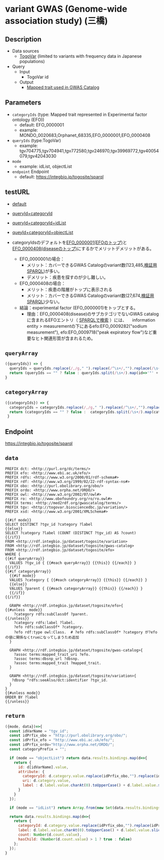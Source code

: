 # variant GWAS (Genome-wide association study) (三橋)

## Description

- Data sources
    -  [TogoVar](https://togovar.biosciencedbc.jp/?) (limited to variants with frequency data in Japanese populations)
- Query
    - Input
        - TogoVar id
    - Output
        -  [Mapped trait used in GWAS Catalog](https://www.ebi.ac.uk/gwas/docs/ontology)

## Parameters

* `categoryIds` (type: Mapped trait represented in Experimental factor ontology (EFO))
  * default: EFO_0000001
  * example: MONDO_0020683,Orphanet_68335,EFO_0000001,EFO_0000408
* `queryIds` (type:TogoVar)
  * example: tgv704775,tgv704941,tgv772580,tgv246970,tgv39969772,tgv40054079,tgv42043030
* `mode`
  * example: idList, objectList
* `endpoint` Endpoint
  * default: https://integbio.jp/togosite/sparql

## testURL
- [default](https://integbio.jp/togosite_dev/sparqlist/api/variant_gwas_togovar?categoryIds=EFO_0000001&queryIds=&mode=)
- [queryId+categoryId](https://integbio.jp/togosite_dev/sparqlist/api/variant_gwas_togovar?categoryIds=EFO_0000001&queryIds=tgv704775%2Ctgv704941&mode=)
- [queryId+categoryId+idList](https://integbio.jp/togosite_dev/sparqlist/api/variant_gwas_togovar?categoryIds=EFO_0000001&queryIds=tgv48208871%2Ctgv48208872%2Ctgv48208877&mode=idList)
- [queyId+categoryId+objectList](https://integbio.jp/togosite_dev/sparqlist/api/variant_gwas_togovar?categoryIds=EFO_0000001&queryIds=tgv48208871%2Ctgv48208872%2Ctgv48208877&mode=objectList)

- categoryIdsのデフォルトを[EFO_0000001(EFOのトップ)](https://www.ebi.ac.uk/ols/ontologies/efo/terms?iri=http%3A%2F%2Fwww.ebi.ac.uk%2Fefo%2FEFO_0000001&viewMode=All&siblings=false)と[EFO_0000408(diseaseのトップ)](https://www.ebi.ac.uk/ols/ontologies/efo/terms?iri=http%3A%2F%2Fwww.ebi.ac.uk%2Fefo%2FEFO_0000408)にするかでメリットデメリットがある。
  - EFO_0000001の場合：
    - メリット：カバーできるGWAS Catalogのvariant数(123,485,[検証用SPARQL](https://is.gd/tFovng))が多い。
    - デメリット：疾患を探すのが少し難しい。
  - EFO_0000408の場合：
    - メリット：疾患の階層がトップに表示される
    - メリット：カバーできるGWAS Catalogのvariant数(27,674,[検証用SPARQL](https://is.gd/QQP2Ri))少ない。
  - 結論：experimental factor (EFO_0000001)をトップとする。
    - 理由：EFO_0000408(disease)のサブカテゴリでないGWAS catalogに含まれるEFOエントリ（ [SPARQLで検索](https://is.gd/GTHjwB) ）には、
   　information entity > measurementの下にあるefo:EFO_0009282("sodium measurement"), efo:EFO_0009718("peak expiratory flow")など重要なヒト関連形質が含まれるため。

## `queryArray`
```javascript
({queryIds}) => {
  queryIds = queryIds.replace(/,/g," ").replace(/^\s+/,"").replace(/\s+$/,"");
  return (queryIds == "" ? false : queryIds.split(/\s+/).map(id=>'"' + id + '"'));
}
```

## `categoryArray`
```javascript
({categoryIds}) => {
  categoryIds = categoryIds.replace(/,/g," ").replace(/^\s+/,"").replace(/\s+$/,"");
  return (categoryIds == "" ? false :  categoryIds.split(/\s+/).map(categoryId=>categoryId.replace("EFO_","efo:EFO_").replace("MONDO_","obo:MONDO_").replace("Orphanet_","ordo:Orphanet_").replace("BFO_","obo:BFO_").replace("IAO_","obo:IAO_")))
 }
```

## Endpoint

https://integbio.jp/togosite/sparql

## `data`

```sparql
PREFIX dct: <http://purl.org/dc/terms/>
PREFIX efo: <http://www.ebi.ac.uk/efo/>
PREFIX rdfs: <http://www.w3.org/2000/01/rdf-schema#>
PREFIX rdf: <http://www.w3.org/1999/02/22-rdf-syntax-ns#>
PREFIX obo: <http://purl.obolibrary.org/obo/>
PREFIX ordo: <http://www.orpha.net/ORDO/>
PREFIX owl: <http://www.w3.org/2002/07/owl#>
PREFIX ro: <http://www.obofoundry.org/ro/ro.owl#>
PREFIX terms: <http://med2rdf.org/gwascatalog/terms/>
PREFIX tgv: <http://togovar.biosciencedbc.jp/variation/>
PREFIX xsd: <http://www.w3.org/2001/XMLSchema#>

{{#if mode}}
SELECT DISTINCT ?tgv_id ?category ?label
{{else}}
SELECT ?category ?label (COUNT (DISTINCT ?tgv_id) AS ?count) 
{{/if}}
FROM <http://rdf.integbio.jp/dataset/togosite/variation>
FROM <http://rdf.integbio.jp/dataset/togosite/gwas-catalog>
FROM <http://rdf.integbio.jp/dataset/togosite/efo>
WHERE {
{{#if queryArray}}
  VALUES ?tgv_id { {{#each queryArray}} {{this}} {{/each}} }
{{/if}}
{{#if categoryArray}}
  {{#if mode}}
  VALUES ?category { {{#each categoryArray}} {{this}} {{/each}} } 
  {{else}}
  VALUES ?parent { {{#each categoryArray}} {{this}} {{/each}} }
  {{/if}}
{{/if}}

  GRAPH <http://rdf.integbio.jp/dataset/togosite/efo>{
{{#unless  mode}}
    ?category rdfs:subClassOf ?parent.
{{/unless}}
    ?category rdfs:label ?label.
    ?efo rdfs:subClassOf* ?category.
    ?efo rdf:type owl:Class.  # ?efo rdfs:subClassOf* ?category が?efoの値に関係なくtrueになってしまうため追加
  }

  GRAPH <http://rdf.integbio.jp/dataset/togosite/gwas-catalog>{
    ?assoc terms:mapped_trait_uri ?efo.
    ?assoc terms:dbsnp_url ?dbsnp.
    ?assoc terms:mapped_trait ?mapped_trait.
  }

  GRAPH <http://rdf.integbio.jp/dataset/togosite/variation>{
   ?dbsnp ^rdfs:seeAlso/dct:identifier ?tgv_id.
  } 
}
{{#unless mode}}  
ORDER BY ?label
{{/unless}}
```

## `return`
```javascript
({mode, data})=>{
  const idVarName = "tgv_id";
  const idPrfix_obo = "http://purl.obolibrary.org/obo/";
  const idPrfix_efo = "http://www.ebi.ac.uk/efo/";
  const idPrfix_ordo="http://www.orpha.net/ORDO/";
  const categoryPrefix = "";

  if (mode == "objectList") return data.results.bindings.map(d=>{
    return {
      id: d[idVarName].value, 
      attribute: {
        categoryId: d.category.value.replace(idPrfix_obo,"").replace(idPrfix_efo,"").replace(idPrfix_ordo,""),
        uri: d.category.value,
        label : d.label.value.charAt(0).toUpperCase() + d.label.value.slice(1)   // 先頭の１文字だけを大文字にする。
      }
    }
  });

  if (mode == "idList") return Array.from(new Set(data.results.bindings.map(d=>d[idVarName].value.replace(idPrfix_obo,"").replace(idPrfix_efo,"").replace(idPrfix_ordo,"")))); 

  return data.results.bindings.map(d=>{ 
    return {
      categoryId: d.category.value.replace(idPrfix_obo,"").replace(idPrfix_efo,"").replace(idPrfix_ordo,""),
      label: d.label.value.charAt(0).toUpperCase() + d.label.value.slice(1),   // 先頭の１文字だけを大文字にする。
      count: Number(d.count.value),
      hasChild: (Number(d.count.value) > 1 ? true : false)  
    };
  });	
}
